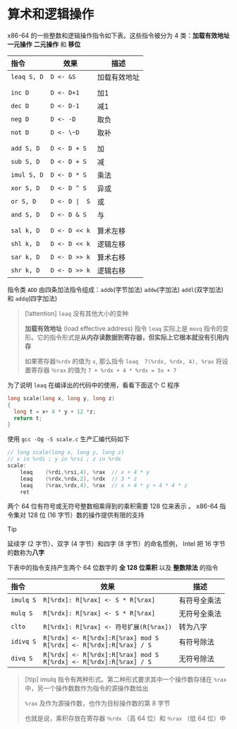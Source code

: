 # 算术和逻辑操作

 x86-64 的一些整数和逻辑操作指令如下表。这些指令被分为 $4$ 类：**加载有效地址** **一元操作** **二元操作** 和 **移位**

| 指令          | 效果             | 描述     |
| :---------- | -------------- | ------ |
| `leaq S, D` | `D <- &S`      | 加载有效地址 |
|             |                |        |
| `inc D`     | `D <- D+1`     | 加1     |
| `dec D`     | `D <- D-1`     | 减1     |
| `neg D`     | `D <- -D`      | 取负     |
| `not D`     | `D <- \~D`     | 取补     |
|             |                |        |
| `add S, D`  | `D <- D + S`   | 加      |
| `sub S, D`  | `D <- D + S`   | 减      |
| `imul S, D` | `D <- D * S`   | 乘法     |
| `xor S, D`  | `D <- D ^ S`   | 异或     |
| `or S, D`   | `D <- D \|  S` | 或      |
| `and S, D`  | `D <- D & S`   | 与      |
|             |                |        |
| `sal k, D`  | `D <- D << k`  | 算术左移   |
| `shl k, D`  | `D <- D << k`  | 逻辑左移   |
| `sar k, D`  | `D <- D >> k`  | 算术右移   |
| `shr k, D`  | `D <- D >> k`  | 逻辑右移   |

指令类 `ADD` 由四条加法指令组成：`addb`(字节加法)  `addw`(字加法)  `addl`(双字加法) 和 `addq`(四字加法)

> [!attention] `leaq` 没有其他大小的变种
> 
> **加载有效地址** (load effective address) 指令 `leaq` 实际上是 `movq` 指令的变形。它的指令形式是**从内存读数据到寄存器，但实际上它根本就没有引用内存**
> 
> 如果寄存器`％rdx` 的值为 `x`, 那么指令 `leaq  7(%rdx, %rdx, 4), %rax` 将设置寄存器 `％rax` 的值为 `7 + %rdx + 4 * %rdx = 5x + 7` 
> 

为了说明 `leaq` 在编译出的代码中的使用，看看下面这个 C 程序

```c title:scale.c
long scale(long x, long y, long z)
{
  long t = x+ 4 * y + 12 *z;
  return t;
}
```

使用 `gcc -Og -S scale.c` 生产汇编代码如下

```c title:scale.s
// long scale(long x, long y, long z)
// x in %rdi ; y in %rsi ; z in %rdx
scale:
	leaq	(%rdi,%rsi,4), %rax  // x + 4 * y
	leaq	(%rdx,%rdx,2), %rdx  // 3 * z
	leaq	(%rax,%rdx,4), %rax  // x + 4 * y + 4 * 4 * z
	ret
```

两个 $64$ 位有符号或无符号整数相乘得到的乘积需要 $128$ 位来表示 。 x86-64 指令集对 $128$ 位 (16 字节）数的操作提供有限的支持

> [!tip]
>  延续字 (2 字节）、双字 (4 字节）和四字 (8 字节）的命名惯例， Intel 把 $16$ 字节的数称为**八字** 
>  

下表中的指令支持产生两个 $64$ 位数字的 **全 $128$ 位乘积** 以及 **整数除法** 的指令

| 指令        | 效果                                                                      | 描述     |
| :-------- | ----------------------------------------------------------------------- | ------ |
| `imulq S` | `R[%rdx]: R[%rax] <- S * R[%rax]`                                       | 有符号全乘法 |
| `mulq S`  | `R[%rdx]: R[%rax] <- S * R[%rax]`                                       | 无符号全乘法 |
| `clto`    | `R[%rdx]: R[%rax] <- 符号扩展(R[%rax])`                                     | 转为八字   |
| `idivq S` | `R[%rdx] <- R[%rdx]:R[%rax] mod S`<br> `R[%rdx] <- R[%rdx]:R[%rax] / S` | 有符号除法  |
| `divq S`  | `R[%rdx] <- R[%rdx]:R[%rax] mod S`<br>`R[%rdx] <- R[%rdx]:R[%rax] / S`  | 无符号除法  |

> [!tip] imulq 指令有两种形式。第二种形式要求其中一个操作数存储在 `%rax` 中，另一个操作数数作为指令的源操作数给出
> 
> `%rax` 及作为源操作数，也作为目标操作数的第 $8$ 字节
> 
> 也就是说，乘积存放在寄存器 `％rdx` （高 64 位）和 `％rax` （低 64 位）中 
> 

